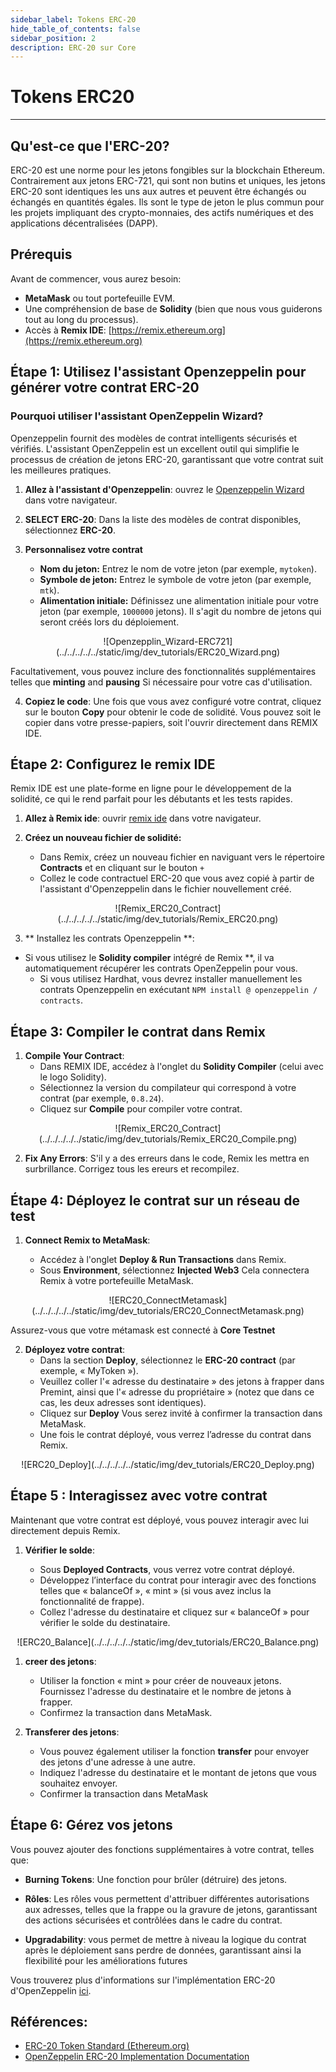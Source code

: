 ```yaml
---
sidebar_label: Tokens ERC-20
hide_table_of_contents: false
sidebar_position: 2
description: ERC-20 sur Core
---
```


# Tokens ERC20

---

## Qu'est-ce que l'ERC-20?

ERC-20 est une norme pour les jetons fongibles sur la blockchain Ethereum. Contrairement aux jetons ERC-721, qui sont non butins et uniques, les jetons ERC-20 sont identiques les uns aux autres et peuvent être échangés ou échangés en quantités égales. Ils sont le type de jeton le plus commun pour les projets impliquant des crypto-monnaies, des actifs numériques et des applications décentralisées (DAPP).

## Prérequis

Avant de commencer, vous aurez besoin:

- **MetaMask** ou tout portefeuille EVM.
- Une compréhension de base de **Solidity** (bien que nous vous guiderons tout au long du processus).
- Accès à **Remix IDE**: [https://remix.ethereum.org](https://remix.ethereum.org)

## Étape 1: Utilisez l'assistant Openzeppelin pour générer votre contrat ERC-20

### Pourquoi utiliser l'assistant OpenZeppelin Wizard?

Openzeppelin fournit des modèles de contrat intelligents sécurisés et vérifiés. L'assistant OpenZeppelin est un excellent outil qui simplifie le processus de création de jetons ERC-20, garantissant que votre contrat suit les meilleures pratiques.

1. **Allez à l'assistant d'Openzeppelin**: ouvrez le [Openzeppelin Wizard](https://wizard.openzeppelin.com/) dans votre navigateur.
2. **SELECT ERC-20**: Dans la liste des modèles de contrat disponibles, sélectionnez **ERC-20**.
3. **Personnalisez votre contrat**

   - **Nom du jeton:** Entrez le nom de votre jeton (par exemple, `mytoken`).
   - **Symbole de jeton:** Entrez le symbole de votre jeton (par exemple, `mtk`).
   - **Alimentation initiale:** Définissez une alimentation initiale pour votre jeton (par exemple, `1000000` jetons). Il s'agit du nombre de jetons qui seront créés lors du déploiement.

<p align="center">
![Openzepplin_Wizard-ERC721](../../../../../static/img/dev_tutorials/ERC20_Wizard.png)
</p>

Facultativement, vous pouvez inclure des fonctionnalités supplémentaires telles que **minting** and **pausing** Si nécessaire pour votre cas d'utilisation.

4. **Copiez le code**: Une fois que vous avez configuré votre contrat, cliquez sur le bouton **Copy** pour obtenir le code de solidité. Vous pouvez soit le copier dans votre presse-papiers, soit l'ouvrir directement dans REMIX IDE.

## Étape 2: Configurez le remix IDE

Remix IDE est une plate-forme en ligne pour le développement de la solidité, ce qui le rend parfait pour les débutants et les tests rapides.

1. **Allez à Remix ide**: ouvrir [remix ide](https://remix.ethereum.org) dans votre navigateur.
2. **Créez un nouveau fichier de solidité:**

   - Dans Remix, créez un nouveau fichier en naviguant vers le répertoire **Contracts** et en cliquant sur le bouton `+`
   - Collez le code contractuel ERC-20 que vous avez copié à partir de l'assistant d'Openzeppelin dans le fichier nouvellement créé.

<p align="center">
![Remix_ERC20_Contract](../../../../../static/img/dev_tutorials/Remix_ERC20.png)
</p>

3. ** Installez les contrats Openzeppelin **: 
- Si vous utilisez le **Solidity compiler** intégré de Remix **, il va automatiquement récupérer les contrats OpenZeppelin pour vous.
   - Si vous utilisez Hardhat, vous devrez installer manuellement les contrats Openzeppelin en exécutant `NPM install @ openzeppelin / contracts`.

## Étape 3: Compiler le contrat dans Remix

1. **Compile Your Contract**:
   - Dans REMIX IDE, accédez à l'onglet du  **Solidity Compiler** (celui avec le logo Solidity).
   - Sélectionnez la version du compilateur qui correspond à votre contrat (par exemple, `0.8.24`).
   - Cliquez sur **Compile** pour compiler votre contrat.

<p align="center">
![Remix_ERC20_Contract](../../../../../static/img/dev_tutorials/Remix_ERC20_Compile.png)
</p>

2. **Fix Any Errors**: S'il y a des erreurs dans le code, Remix les mettra en surbrillance. Corrigez tous les ereurs et recompilez.

## Étape 4: Déployez le contrat sur un réseau de test

1. **Connect Remix to MetaMask**:

   - Accédez à l'onglet **Deploy & Run Transactions** dans Remix.
   - Sous **Environment**, sélectionnez **Injected Web3** Cela connectera Remix à votre portefeuille MetaMask.

<p align="center">
![ERC20_ConnectMetamask](../../../../../static/img/dev_tutorials/ERC20_ConnectMetamask.png)
</p>

Assurez-vous que votre métamask est connecté à  **Core Testnet**

2. **Déployez votre contrat**:
   - Dans la section **Deploy**, sélectionnez le **ERC-20 contract** (par exemple, « MyToken »).
   - Veuillez coller l'« adresse du destinataire » des jetons à frapper dans Premint, ainsi que l'« adresse du propriétaire » (notez que dans ce cas, les deux adresses sont identiques).
   - Cliquez sur **Deploy** Vous serez invité à confirmer la transaction dans MetaMask.
   - Une fois le contrat déployé, vous verrez l’adresse du contrat dans Remix.

<p align="center">
![ERC20_Deploy](../../../../../static/img/dev_tutorials/ERC20_Deploy.png)
</p>

## Étape 5 : Interagissez avec votre contrat

Maintenant que votre contrat est déployé, vous pouvez interagir avec lui directement depuis Remix.

1. **Vérifier le solde**:

   - Sous **Deployed Contracts**, vous verrez votre contrat déployé.
   - Développez l’interface du contrat pour interagir avec des fonctions telles que « balanceOf », « mint » (si vous avez inclus la fonctionnalité de frappe).
   - Collez l'adresse du destinataire et cliquez sur « balanceOf » pour vérifier le solde du destinataire.

<p align="center">
![ERC20_Balance](../../../../../static/img/dev_tutorials/ERC20_Balance.png)
</p>

1. **creer des jetons**:

   - Utiliser la fonction « mint » pour créer de nouveaux jetons. Fournissez l'adresse du destinataire et le nombre de jetons à frapper.
   - Confirmez la transaction dans MetaMask.

2. **Transferer des jetons**:
   - Vous pouvez également utiliser la fonction **transfer** pour envoyer des jetons d'une adresse à une autre.
   - Indiquez l'adresse du destinataire et le montant de jetons que vous souhaitez envoyer.
   - Confirmer la transaction dans MetaMask

## Étape 6: Gérez vos jetons

Vous pouvez ajouter des fonctions supplémentaires à votre contrat, telles que:

- **Burning Tokens**: Une fonction pour brûler (détruire) des jetons.

- **Rôles**: Les rôles vous permettent d'attribuer différentes autorisations aux adresses, telles que la frappe ou la gravure de jetons, garantissant des actions sécurisées et contrôlées dans le cadre du contrat.

- **Upgradability**: vous permet de mettre à niveau la logique du contrat après le déploiement sans perdre de données, garantissant ainsi la flexibilité pour les améliorations futures

Vous trouverez plus d'informations sur l'implémentation ERC-20 d'OpenZeppelin [ici](https://docs.openzeppelin.com/contracts/4.x/erc20).

## Références:

- [ERC-20 Token Standard (Ethereum.org)](https://ethereum.org/en/developers/docs/standards/tokens/erc-20/)
- [OpenZeppelin ERC-20 Implementation Documentation](https://docs.openzeppelin.com/contracts/4.x/erc20)

